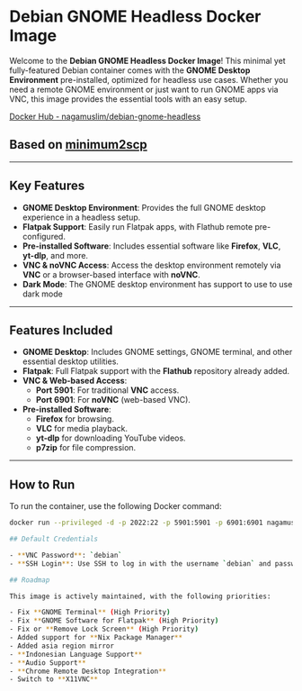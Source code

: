 # Debian GNOME Headless Docker Image

Welcome to the **Debian GNOME Headless Docker Image**! This minimal yet fully-featured Debian container comes with the **GNOME Desktop Environment** pre-installed, optimized for headless use cases. Whether you need a remote GNOME environment or just want to run GNOME apps via VNC, this image provides the essential tools with an easy setup.

[Docker Hub - nagamuslim/debian-gnome-headless](https://hub.docker.com/repository/docker/nagamuslim/debian-gnome-headless)

## Based on [minimum2scp](https://hub.docker.com/u/minimum2scp)
---

## Key Features

- **GNOME Desktop Environment**: Provides the full GNOME desktop experience in a headless setup.
- **Flatpak Support**: Easily run Flatpak apps, with Flathub remote pre-configured.
- **Pre-installed Software**: Includes essential software like **Firefox**, **VLC**, **yt-dlp**, and more.
- **VNC & noVNC Access**: Access the desktop environment remotely via **VNC** or a browser-based interface with **noVNC**.
- **Dark Mode**: The GNOME desktop environment has support to use to use dark mode

---

## Features Included

- **GNOME Desktop**: Includes GNOME settings, GNOME terminal, and other essential desktop utilities.
- **Flatpak**: Full Flatpak support with the **Flathub** repository already added.
- **VNC & Web-based Access**:
  - **Port 5901**: For traditional **VNC** access.
  - **Port 6901**: For **noVNC** (web-based VNC).
- **Pre-installed Software**:
  - **Firefox** for browsing.
  - **VLC** for media playback.
  - **yt-dlp** for downloading YouTube videos.
  - **p7zip** for file compression.

---

## How to Run

To run the container, use the following Docker command:

```bash
docker run --privileged -d -p 2022:22 -p 5901:5901 -p 6901:6901 nagamuslim/debian-gnome-headless

## Default Credentials

- **VNC Password**: `debian`
- **SSH Login**: Use SSH to log in with the username `debian` and password `debian`.

## Roadmap

This image is actively maintained, with the following priorities:

- Fix **GNOME Terminal** (High Priority)
- Fix **GNOME Software for Flatpak** (High Priority)
- Fix or **Remove Lock Screen** (High Priority)
- Added support for **Nix Package Manager**
- Added asia region mirror
- **Indonesian Language Support**
- **Audio Support**
- **Chrome Remote Desktop Integration**
- Switch to **X11VNC** 
